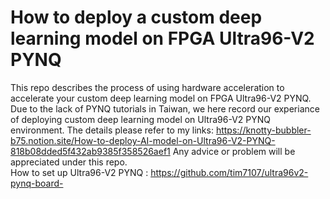 # How to deploy a custom deep learning model on FPGA Ultra96-V2 PYNQ
This repo describes the process of using hardware acceleration to accelerate your custom deep learning model on FPGA Ultra96-V2 PYNQ.
Due to the lack of PYNQ tutorials in Taiwan, we here record our experiance of deploying custom deep learning model on Ultra96-V2 PYNQ environment. 
The details please refer to my links:
https://knotty-bubbler-b75.notion.site/How-to-deploy-AI-model-on-Ultra96-V2-PYNQ-818b08dded5f432ab9385f358526aef1
Any advice or problem will be appreciated under this repo.  
How to set up Ultra96-V2 PYNQ : https://github.com/tim7107/ultra96v2-pynq-board-

